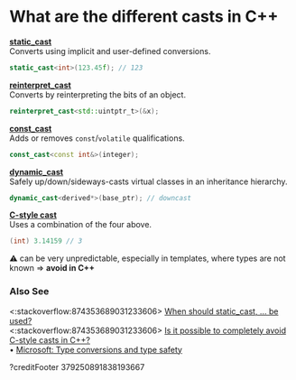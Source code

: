 # What are the different casts in C++

**[static_cast](https://en.cppreference.com/w/cpp/language/static_cast)**  
Converts using implicit and user-defined conversions.
```cpp
static_cast<int>(123.45f); // 123
```
**[reinterpret_cast](https://en.cppreference.com/w/cpp/language/reinterpret_cast)**  
Converts by reinterpreting the bits of an object.
```cpp
reinterpret_cast<std::uintptr_t>(&x);
```
**[const_cast](https://en.cppreference.com/w/cpp/language/const_cast)**  
Adds or removes `const`/`volatile` qualifications.
```c++
const_cast<const int&>(integer);
```
**[dynamic_cast](https://en.cppreference.com/w/cpp/language/dynamic_cast)**  
Safely up/down/sideways-casts virtual classes in an inheritance hierarchy.
```c++
dynamic_cast<derived*>(base_ptr); // downcast
```
**[C-style cast](https://en.cppreference.com/w/cpp/language/explicit_cast#Explanation)**  
Uses a combination of the four above.
```c++
(int) 3.14159 // 3
```
⚠️ can be very unpredictable, especially in templates, where types are not known ⇒ **avoid in C++**

### Also See
<:stackoverflow:874353689031233606>
[When should static_cast, ... be used?](https://stackoverflow.com/a/332086/5740428)  
<:stackoverflow:874353689031233606>
[Is it possible to completely avoid C-style casts in C++?](https://stackoverflow.com/a/4219366/5740428)  
• [Microsoft: Type conversions and type safety](https://docs.microsoft.com/en-us/cpp/cpp/type-conversions-and-type-safety-modern-cpp)

?creditFooter 379250891838193667
